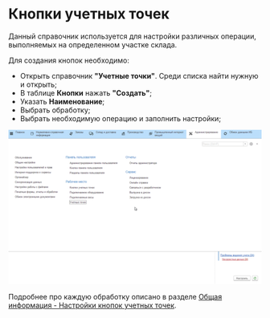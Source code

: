 # Кнопки учетных точек

Данный справочник используется для настройки различных операции, выполняемых на определенном участке склада.

Для создания кнопок необходимо:

- Открыть справочник **"Учетные точки"**. Среди списка найти нужную и открыть;
- В таблице **Кнопки** нажать **"Создать"**;
- Указать **Наименование**;
- Выбрать обработку;
- Выбрать необходимую операцию и заполнить настройки;

![](KeyAccountingPoint.assets/1.gif)

Подробнее про каждую обработку описано в разделе [Общая информация - Настройки кнопок учетных точек](../CommonInformation/ButtonOfAccountPoint/readme.md).
